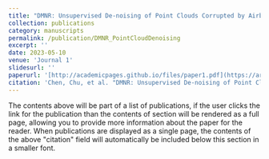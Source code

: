 ```yaml
---
title: "DMNR: Unsupervised De-noising of Point Clouds Corrupted by Airborne Particles"
collection: publications
category: manuscripts
permalink: /publication/DMNR_PointCloudDenoising
excerpt: ''
date: 2023-05-10
venue: 'Journal 1'
slidesurl: ''
paperurl: '[http://academicpages.github.io/files/paper1.pdf](https://arxiv.org/abs/2305.05991)'
citation: 'Chen, Chu, et al. "DMNR: Unsupervised De-noising of Point Clouds Corrupted by Airborne Particles." arXiv preprint arXiv:2305.05991 (2023).'
---
```


The contents above will be part of a list of publications, if the user clicks the link for the publication than the contents of section will be rendered as a full page, allowing you to provide more information about the paper for the reader. When publications are displayed as a single page, the contents of the above "citation" field will automatically be included below this section in a smaller font.
